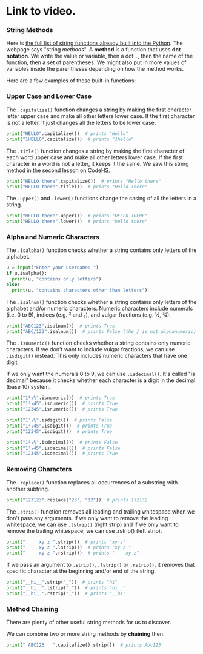 # Link to video.

### String Methods

Here is [the full list of string functions already built into the Python](https://docs.python.org/3/library/stdtypes.html#string-methods). The webpage says "string *methods*". A **method** is a function that uses **dot notation**. We write the value or variable, then a dot `.`, then the name of the function, then a set of parentheses. We might also put in more values of variables inside the parentheses depending on how the method works.

Here are a few examples of these built-in functions:

### Upper Case and Lower Case

The `.capitalize()` function changes a string by making the first character letter upper case and make all other letters lower case. If the first character is not a letter, it just changes all the letters to be lower case.

```python
print("HELLO".capitalize())  # prints "Hello"
print("1HELLO".capitalize())  # prints "1hello"
```

The `.title()` function changes a string by making the first character of each word upper case and make all other letters lower case. If the first character in a word is not a letter, it keeps it the same. We saw this string method in the second lesson on CodeHS.

```python
print("HELLO there".capitalize())  # prints "Hello there"
print("HELLO there".title())  # prints "Hello There"
```

The `.upper()` and `.lower()` functions change the casing of all the letters in a string.

```python
print("HELLO there".upper())  # prints "HELLO THERE"
print("HELLO there".lower())  # prints "hello there"
```

### Alpha and Numeric Characters

The `.isalpha()` function checks whether a string contains only letters of the alphabet.

```python
u = input("Enter your username: ")
if u.isalpha():
  print(u, "contains only letters")
else:
  print(u, "contains characters other than letters")
```

The `.isalnum()` function checks whether a string contains only letters of the alphabet and/or numeric characters. Numeric characters include numerals (i.e. 0 to 9), indices (e.g. ² and ₃), and vulgar fractions (e.g. ½, ¾).

```python
print("ABC123".isalnum())  # prints True
print("ABC/123".isalnum())  # prints False (the / is not alphanumeric)
```

The `.isnumeric()` function checks whether a string contains only numeric characters. 
If we don't want to include vulgar fractions, we can use `.isdigit()` instead. This only includes numeric characters that have one digit.

If we only want the numerals 0 to 9, we can use `.isdecimal()`. It's called "is decimal" because it checks whether each character is a digit in the decimal (base 10) system.

```python
print("1²₃⅘".isnumeric())  # prints True
print("1²₃45".isnumeric())  # prints True
print("12345".isnumeric())  # prints True

print("1²₃⅘".isdigit())  # prints False
print("1²₃45".isdigit())  # prints True
print("12345".isdigit())  # prints True

print("1²₃⅘".isdecimal())  # prints False
print("1²₃45".isdecimal())  # prints False
print("12345".isdecimal())  # prints True
```

### Removing Characters

The `.replace()` function replaces all occurrences of a substring with another subtring.

```python
print("123123".replace("23", "32"))  # prints 132132

```

The `.strip()` function removes all leading and trailing whitespace when we don't pass any arguments. If we only want to remove the leading whitespace, we can use `.lstrip()` (right strip) and if we only want to remove the trailing whitespace, we can use .rstrip() (left strip).

```python
print("     xy z ".strip())  # prints "xy z"
print("     xy z ".lstrip())  # prints "xy z "
print("     xy z ".rstrip())  # prints "    xy z"
```

If we pass an argument to `.strip()`, `.lstrip()` or `.rstrip()`, it removes that specific character at the beginning and/or end of the string.

```python
print("__hi__".strip("_"))  # prints "hi"
print("__hi__".lstrip("_"))  # prints "hi__"
print("__hi__".rstrip("_"))  # prints "__hi"
```

### Method Chaining

There are plenty of other useful string methods for us to discover.

We can combine two or more string methods by **chaining** then.

```python
print(" ABC123   ".capitalize().strip())  # prints Abc123
```

